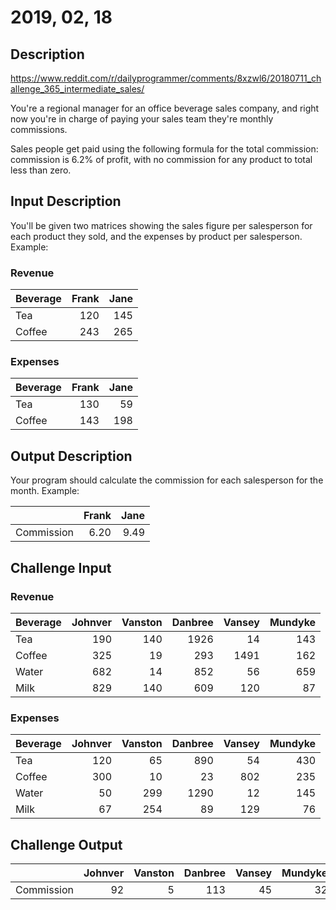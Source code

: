 
# 2019, 02, 18

## Description
https://www.reddit.com/r/dailyprogrammer/comments/8xzwl6/20180711_challenge_365_intermediate_sales/  

You're a regional manager for an office beverage sales company, and right now you're in charge of paying your sales team they're monthly commissions.

Sales people get paid using the following formula for the total commission: commission is 6.2% of profit, with no commission for any product to total less than zero.

## Input Description
You'll be given two matrices showing the sales figure per salesperson for each product they sold, and the expenses by product per salesperson. Example:

### Revenue  
| Beverage | Frank | Jane |
| -------- | ----: | ---: |
| Tea      |  120  |  145 |
| Coffee   |  243  |  265 |

### Expenses   
| Beverage | Frank | Jane |   
| -------- | ----: | ---: |
| Tea      |  130  |  59  |  
| Coffee   |  143  |  198 |  


## Output Description
Your program should calculate the commission for each salesperson for the month. Example:

|            | Frank | Jane |   
| :--------- | ----: | ---: |
| Commission |  6.20 | 9.49 |


## Challenge Input
### Revenue  

| Beverage | Johnver | Vanston | Danbree | Vansey | Mundyke |
| -------- | ------: | ------: | ------: | -----: | ------: |
| Tea      |    190  |     140 |    1926 |     14 |     143 |
| Coffee   |    325  |      19 |     293 |   1491 |     162 |
| Water    |    682  |      14 |     852 |     56 |     659 |
| Milk     |    829  |     140 |     609 |    120 |      87 |

### Expenses   

| Beverage | Johnver | Vanston | Danbree | Vansey | Mundyke |
| -------- | ------: | ------: | ------: | -----: | ------: |
| Tea      |     120 |      65 |     890 |     54 |     430 |
| Coffee   |     300 |      10 |      23 |    802 |     235 |
| Water    |      50 |     299 |    1290 |     12 |     145 |
| Milk     |      67 |     254 |      89 |    129 |      76 |

## Challenge Output
|            | Johnver | Vanston | Danbree | Vansey | Mundyke |            
| ---------- | ------: | ------: | ------: | -----: | ------: |
| Commission |      92 |       5 |     113 |     45 |      32 |
